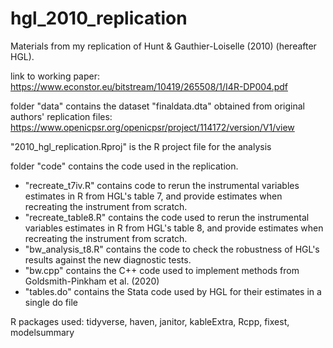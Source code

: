# hgl_2010_replication
Materials from my replication of Hunt & Gauthier-Loiselle (2010) (hereafter HGL).

link to working paper: https://www.econstor.eu/bitstream/10419/265508/1/I4R-DP004.pdf

folder "data" contains the dataset "finaldata.dta" obtained from original authors' replication files: https://www.openicpsr.org/openicpsr/project/114172/version/V1/view

"2010_hgl_replication.Rproj" is the R project file for the analysis

folder "code" contains the code used in the replication.
- "recreate_t7iv.R" contains code to rerun the instrumental variables estimates in R from HGL's table 7, and provide estimates when recreating the instrument from scratch.
- "recreate_table8.R" contains the code used to rerun the instrumental variables estimates in R from HGL's table 8, and provide estimates when recreating the instrument from scratch.
- "bw_analysis_t8.R" contains the code to check the robustness of HGL's results against the new diagnostic tests.
- "bw.cpp" contains the C++ code used to implement methods from Goldsmith-Pinkham et al. (2020)
- "tables.do" contains the Stata code used by HGL for their estimates in a single do file

R packages used: tidyverse, haven, janitor, kableExtra, Rcpp, fixest, modelsummary
